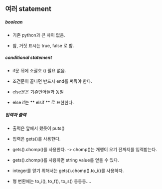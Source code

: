 
<h2> 여러 statement </h2>

<h5> boolean </h5>

* 기존 python과 큰 차이 없음.

* 참, 거짓 표시는 true, false 로 함.

<h5> conditional statement </h5>

* if문 뒤에 소괄호 () 필요 없음.

* 조건문이 끝나면 반드시 end를 써줘야 한다.

* else문은 기존언어들과 동일

* else if는 ** elsif ** 로 표현한다.

<h5> 입력과 출력 </h5>

* 출력은 앞에서 했듯이 puts()

* 입력은 gets()를 사용한다.

* gets().chomp()를 사용한다. -> chomp()는 개행이 오기 전까지를 입력받는다.

* gets().chomp()를 사용하면 string value를 얻을 수 있다.

* integer를 얻기 위해서는 gets().chomp().to_i()를 사용하자.

* 형 변환에는 to_i(), to_f(), to_s() 등등등....

